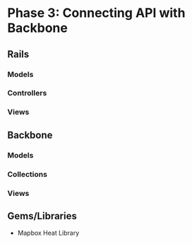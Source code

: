 # Phase 3: Connecting API with Backbone

## Rails
### Models

### Controllers

### Views

## Backbone
### Models

### Collections

### Views

## Gems/Libraries
* Mapbox Heat Library